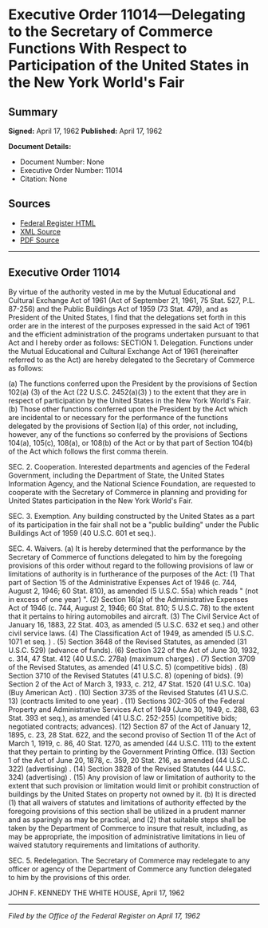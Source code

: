 # Executive Order 11014—Delegating to the Secretary of Commerce Functions With Respect to Participation of the United States in the New York World's Fair

## Summary

**Signed:** April 17, 1962
**Published:** April 17, 1962

**Document Details:**
- Document Number: None
- Executive Order Number: 11014
- Citation: None

## Sources
- [Federal Register HTML](https://www.presidency.ucsb.edu/documents/executive-order-11014-delegating-the-secretary-commerce-functions-with-respect)
- [XML Source](None)
- [PDF Source](None)

---

## Executive Order 11014

By virtue of the authority vested in me by the Mutual Educational and Cultural Exchange Act of 1961 (Act of September 21, 1961, 75 Stat. 527, P.L. 87-256) and the Public Buildings Act of 1959 (73 Stat. 479), and as President of the United States, I find that the delegations set forth in this order are in the interest of the purposes expressed in the said Act of 1961 and the efficient administration of the programs undertaken pursuant to that Act and I hereby order as follows:
SECTION 1. Delegation. Functions under the Mutual Educational and Cultural Exchange Act of 1961 (hereinafter referred to as the Act) are hereby delegated to the Secretary of Commerce as follows:

(a) The functions conferred upon the President by the provisions of Section 102(a) (3) of the Act (22 U.S.C. 2452(a)(3) ) to the extent that they are in respect of participation by the United States in the New York World's Fair.
(b) Those other functions conferred upon the President by the Act which are incidental to or necessary for the performance of the functions delegated by the provisions of Section l(a) of this order, not including, however, any of the functions so conferred by the provisions of Sections 104(a), 105(c), 108(a), or 108(b) of the Act or by that part of Section 104(b) of the Act which follows the first comma therein.

SEC. 2. Cooperation. Interested departments and agencies of the Federal Government, including the Department of State, the United States Information Agency, and the National Science Foundation, are requested to cooperate with the Secretary of Commerce in planning and providing for United States participation in the New York World's Fair.

SEC. 3. Exemption. Any building constructed by the United States as a part of its participation in the fair shall not be a "public building" under the Public Buildings Act of 1959 (40 U.S.C. 601 et seq.).

SEC. 4. Waivers. (a) It is hereby determined that the performance by the Secretary of Commerce of functions delegated to him by the foregoing provisions of this order without regard to the following provisions of law or limitations of authority is in furtherance of the purposes of the Act:
    (1) That part of Section 15 of the Administrative Expenses Act of 1946 (c. 744, August 2, 1946; 60 Stat. 810), as amended (5 U.S.C. 55a) which reads " (not in excess of one year) ".
    (2) Section 16(a) of the Administrative Expenses Act of 1946 (c. 744, August 2, 1946; 60 Stat. 810; 5 U.S.C. 78) to the extent that it pertains to hiring automobiles and aircraft.
    (3) The Civil Service Act of January 16, 1883, 22 Stat. 403, as amended (5 U.S.C. 632 et seq.) and other civil service laws.
    (4) The Classification Act of 1949, as amended (5 U.S.C. 1071 et seq. ) .
    (5) Section 3648 of the Revised Statutes, as amended (31 U.S.C. 529) (advance of funds).
    (6) Section 322 of the Act of June 30, 1932, c. 314, 47 Stat. 412 (40 U.S.C. 278a) (maximum charges) .
    (7) Section 3709 of the Revised Statutes, as amended (41 U.S.C. 5) (competitive bids) .
    (8) Section 3710 of the Revised Statutes (41 U.S.C. 8) (opening of bids).
    (9) Section 2 of the Act of March 3, 1933, c. 212, 47 Stat. 1520 (41 U.S.C. 10a) (Buy American Act) .
    (10) Section 3735 of the Revised Statutes (41 U.S.C. 13) (contracts limited to one year) .
    (11) Sections 302-305 of the Federal Property and Administrative Services Act of 1949 (June 30, 1949, c. 288, 63 Stat. 393 et seq.), as amended (41 U.S.C. 252-255) (competitive bids; negotiated contracts; advances).
    (12) Section 87 of the Act of January 12, 1895, c. 23, 28 Stat. 622, and the second proviso of Section 11 of the Act of March 1, 1919, c. 86, 40 Stat. 1270, as amended (44 U.S.C. 111) to the extent that they pertain to printing by the Government Printing Office.
    (13) Section 1 of the Act of June 20, 1878, c. 359, 20 Stat. 216, as amended (44 U.S.C. 322) (advertising) .
    (14) Section 3828 of the Revised Statutes (44 U.S.C. 324) (advertising) .
    (15) Any provision of law or limitation of authority to the extent that such provision or limitation would limit or prohibit construction of buildings by the United States on property not owned by it.
(b) It is directed (1) that all waivers of statutes and limitations of authority effected by the foregoing provisions of this section shall be utilized in a prudent manner and as sparingly as may be practical, and (2) that suitable steps shall be taken by the Department of Commerce to insure that result, including, as may be appropriate, the imposition of administrative limitations in lieu of waived statutory requirements and limitations of authority.

SEC. 5. Redelegation. The Secretary of Commerce may redelegate to any officer or agency of the Department of Commerce any function delegated to him by the provisions of this order.

JOHN F. KENNEDY
THE WHITE HOUSE,
April 17, 1962

---

*Filed by the Office of the Federal Register on April 17, 1962*
